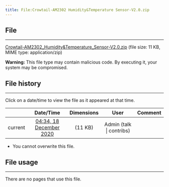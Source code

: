 ```yaml
---
title: File:Crowtail-AM2302 Humidity&Temperature Sensor-V2.0.zip
---
```


## File
--------

[Crowtail-AM2302_Humidity&Temperature_Sensor-V2.0.zip](https://wiki.elecrow.com/images/6/66/Crowtail-AM2302_Humidity%26Temperature_Sensor-V2.0.zip) (file size: 11 KB, MIME type: application/zip)

**Warning:** This file type may contain malicious code. By executing it, your system may be compromised.

## File history
--------

Click on a date/time to view the file as it appeared at that time.

|         |                          Date/Time                           | Dimensions  |                             User                             | Comment |
| :-----: | :----------------------------------------------------------: | :---------: | :----------------------------------------------------------: | :-----: |
| current | [04:34, 18 December 2020](https://wiki.elecrow.com/images/6/66/Crowtail-AM2302_Humidity%26Temperature_Sensor-V2.0.zip) | (11 KB) | Admin (talk \| contribs) |         |

- You cannot overwrite this file.

## File usage
--------

There are no pages that use this file.